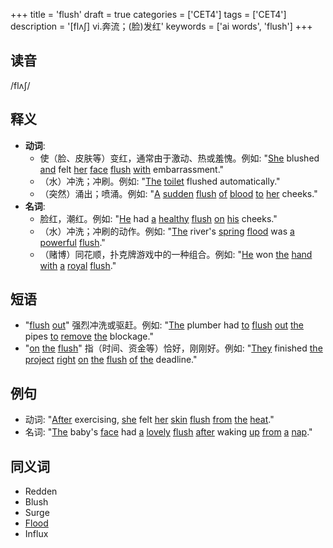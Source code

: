 +++
title = 'flush'
draft = true
categories = ['CET4']
tags = ['CET4']
description = '[flʌ∫] vi.奔流；(脸)发红'
keywords = ['ai words', 'flush']
+++

## 读音
/flʌʃ/

## 释义
- **动词**:
  - 使（脸、皮肤等）变红，通常由于激动、热或羞愧。例如: "[She](/post/she/) blushed [and](/post/and/) felt [her](/post/her/) [face](/post/face/) [flush](/post/flush/) [with](/post/with/) embarrassment."
  - （水）冲洗；冲刷。例如: "[The](/post/the/) [toilet](/post/toilet/) flushed automatically."
  - （突然）涌出；喷涌。例如: "[A](/post/a/) [sudden](/post/sudden/) [flush](/post/flush/) [of](/post/of/) [blood](/post/blood/) [to](/post/to/) [her](/post/her/) cheeks."
- **名词**:
  - 脸红，潮红。例如: "[He](/post/he/) had [a](/post/a/) [healthy](/post/healthy/) [flush](/post/flush/) [on](/post/on/) [his](/post/his/) cheeks."
  - （水）冲洗；冲刷的动作。例如: "[The](/post/the/) river's [spring](/post/spring/) [flood](/post/flood/) was [a](/post/a/) [powerful](/post/powerful/) [flush](/post/flush/)."
  - （赌博）同花顺，扑克牌游戏中的一种组合。例如: "[He](/post/he/) won [the](/post/the/) [hand](/post/hand/) [with](/post/with/) [a](/post/a/) [royal](/post/royal/) [flush](/post/flush/)."

## 短语
- "[flush](/post/flush/) [out](/post/out/)" 强烈冲洗或驱赶。例如: "[The](/post/the/) plumber had [to](/post/to/) [flush](/post/flush/) [out](/post/out/) [the](/post/the/) pipes [to](/post/to/) [remove](/post/remove/) [the](/post/the/) blockage."
- "[on](/post/on/) [the](/post/the/) [flush](/post/flush/)" 指（时间、资金等）恰好，刚刚好。例如: "[They](/post/they/) finished [the](/post/the/) [project](/post/project/) [right](/post/right/) [on](/post/on/) [the](/post/the/) [flush](/post/flush/) [of](/post/of/) [the](/post/the/) deadline."

## 例句
- 动词: "[After](/post/after/) exercising, [she](/post/she/) felt [her](/post/her/) [skin](/post/skin/) [flush](/post/flush/) [from](/post/from/) [the](/post/the/) [heat](/post/heat/)."
- 名词: "[The](/post/the/) baby's [face](/post/face/) had [a](/post/a/) [lovely](/post/lovely/) [flush](/post/flush/) [after](/post/after/) waking [up](/post/up/) [from](/post/from/) [a](/post/a/) [nap](/post/nap/)."

## 同义词
- Redden
- Blush
- Surge
- [Flood](/post/flood/)
- Influx
